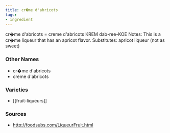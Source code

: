 ```yaml
---
title: cr�me d'abricots
tags:
- ingredient
---
```

cr�me d'abricots = creme d'abricots KREM dab-ree-KOE Notes: This is a cr�me liqueur that has an apricot flavor. Substitutes: apricot liqueur (not as sweet)

### Other Names

* cr�me d'abricots
* creme d'abricots

### Varieties

* [[fruit-liqueurs]]

### Sources
* http://foodsubs.com/LiqueurFruit.html
